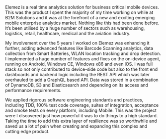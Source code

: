 Elemez is a real time analytics solution for business critical mobile devices. This was the product I spent the majority of my time working on while at B2M Solutions and it was at the forefront of a new and exciting emerging mobile enterprise analytics market. Nothing like this had been done before. It’s been utilised by a huge number of sectors such as warehousing, logistics, retail, healthcare, medical and the aviation industry.

My involvement over the 5 years I worked on Elemez was enhancing it further, adding advanced features like  Barcode Scanning analytics, data collection from Smart Batteries, WLAN location tracking and drop detection. I implemented a huge number of features and fixes on the on-device agent, running on Android, Windows CE, Windows x86 and even iOS. I was full stack so not only contributed to device-side code but also to the front end dashboards and backend logic including the REST API which was later overhauled to add a GraphQL based API. Data was stored in a combination of DynamoDB, S3 and Elasticsearch and depending on its access and performance requirements.

We applied rigorous software engineering standards and practices, including TDD, 100% test code coverage, suites of integration, acceptance and smoke tests on every platform, including Mobile. This was the project were I discovered just how powerful it was to do things to a high standard. Taking the time to add this extra layer of resilience was so worthwhile and saved us a lot of pain when creating and expanding this complex and cutting edge product.
